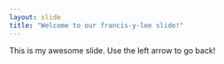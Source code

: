```yaml
---
layout: slide
title: "Welcome to our francis-y-lee slide!"
---
```

This is my awesome slide.
Use the left arrow to go back!
